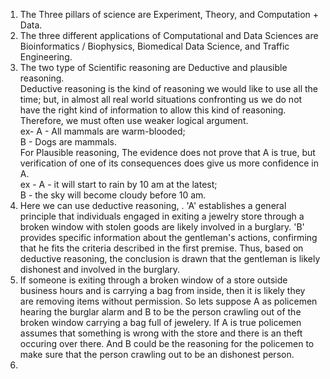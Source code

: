 1) The Three pillars of science are Experiment, Theory, and Computation + Data.  
2) The three different applications of Computational and Data Sciences are Bioinformatics / Biophysics, Biomedical Data Science, and Traffic Engineering.   
3) The two type of Scientific reasoning are Deductive and plausible reasoning.  
   Deductive reasoning is the kind of reasoning we would like to use all the time; but, in almost all real world situations confronting us we do not have the right kind of information to allow this kind of reasoning. Therefore, we must often use weaker logical argument.  
ex- A - All mammals are warm-blooded;  
    B - Dogs are mammals.  
For Plausible reasoning, The evidence does not prove that A is true, but verification of one of its consequences does
give us more confidence in A.  
ex - A - it will start to rain by 10 am at the latest;  
   B - the sky will become cloudy before 10 am.  
4) Here we can use deductive reasoning, . 'A' establishes a general principle that individuals engaged in exiting a jewelry store through a broken window with stolen goods are likely involved in a burglary. 'B' provides specific information about the gentleman's actions, confirming that he fits the criteria described in the first premise. Thus, based on deductive reasoning, the conclusion is drawn that the gentleman is likely dishonest and involved in the burglary.  
5)  If someone is exiting through a broken window of a store outside business hours and is carrying a bag from inside, then it is likely they are removing items without permission. So lets suppose A as policemen hearing the burglar alarm and B to be the person crawling out of the broken window carrying a bag full of jewelery. If A is true policemen assumes that something is wrong with the store and there is an theft occuring over there. And B could be the reasoning for the policemen to make sure that the person crawling out to be an dishonest person.  
6) 

